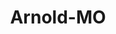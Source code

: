 ---
title: Arnold-MO
slug: arnold-mo
f_state:
- cms/state/missouri.md
f_locations:
- cms/payday-loan/a-a-a-check-advance-251.md
- cms/payday-loan/check-go-9856.md
- cms/payday-loan/check-exchange-11198.md
- cms/payday-loan/check-exchange-11199.md
- cms/payday-loan/check-into-cash-12193.md
- cms/payday-loan/check-into-cash-of-missouri-13466.md
- cms/payday-loan/check-into-cash-of-missouri-13489.md
- cms/payday-loan/checks-cashed-14521.md
- cms/payday-loan/lendnation-20332.md
- cms/payday-loan/quik-cash-25400.md
- cms/payday-loan/qulk-cash-25642.md
updated-on: '2024-05-30T13:41:28.615Z'
created-on: '2024-05-30T13:41:28.615Z'
published-on: '2024-05-30T13:54:32.469Z'
f_city: Arnold
layout: '[city].html'
tags: city
---